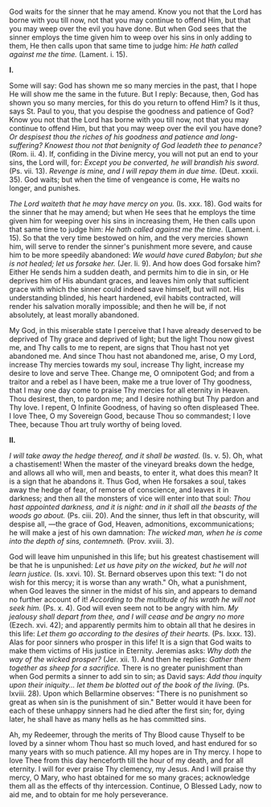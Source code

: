 
God waits for the sinner that he may amend. Know you not that the Lord has borne with you till now, not that you may continue to offend Him, but that you may weep over the evil you have done. But when God sees that the sinner employs the time given him to weep over his sins in only adding to them, He then calls upon that same time to judge him: *He hath called against me the time.* (Lament. i. 15).

**I\.**

Some will say: God has shown me so many mercies in the past, that I hope He will show me the same in the future. But I reply: Because, then, God has shown you so many mercies, for this do you return to offend Him? Is it thus, says St. Paul to you, that you despise the goodness and patience of God? Know you not that the Lord has borne with you till now, not that you may continue to offend Him, but that you may weep over the evil you have done? *Or despisest thou the riches of his goodness and patience and long-suffering? Knowest thou not that benignity of God leadeth thee to penance?* (Rom. ii. 4). If, confiding in the Divine mercy, you will not put an end to your sins, the Lord will, for: *Except you be converted, he will brandish his sword.* (Ps. vii. 13). *Revenge is mine, and I will repay them in due time.* (Deut. xxxii. 35). God waits; but when the time of vengeance is come, He waits no longer, and punishes.

*The Lord waiteth that he may have mercy on you.* (Is. xxx. 18). God waits for the sinner that he may amend; but when He sees that he employs the time given him for weeping over his sins in increasing them, He then calls upon that same time to judge him: *He hath called against me the time.* (Lament. i. 15). So that the very time bestowed on him, and the very mercies shown him, will serve to render the sinner\'s punishment more severe, and cause him to be more speedily abandoned: *We would have cured Babylon; but she is not healed; let us forsake her.* (Jer. li. 9). And how does God forsake him? Either He sends him a sudden death, and permits him to die in sin, or He deprives him of His abundant graces, and leaves him only that sufficient grace with which the sinner could indeed save himself, but will not. His understanding blinded, his heart hardened, evil habits contracted, will render his salvation morally impossible; and then he will be, if not absolutely, at least morally abandoned.

My God, in this miserable state I perceive that I have already deserved to be deprived of Thy grace and deprived of light; but the light Thou now givest me, and Thy calls to me to repent, are signs that Thou hast not yet abandoned me. And since Thou hast not abandoned me, arise, O my Lord, increase Thy mercies towards my soul, increase Thy light, increase my desire to love and serve Thee. Change me, O omnipotent God; and from a traitor and a rebel as I have been, make me a true lover of Thy goodness, that I may one day come to praise Thy mercies for all eternity in Heaven. Thou desirest, then, to pardon me; and I desire nothing but Thy pardon and Thy love. I repent, O Infinite Goodness, of having so often displeased Thee. I love Thee, O my Sovereign Good, because Thou so commandest; I love Thee, because Thou art truly worthy of being loved.

**II\.**

*I will take away the hedge thereof, and it shall be wasted.* (Is. v. 5). Oh, what a chastisement! When the master of the vineyard breaks down the hedge, and allows all who will, men and beasts, to enter it, what does this mean? It is a sign that he abandons it. Thus God, when He forsakes a soul, takes away the hedge of fear, of remorse of conscience, and leaves it in darkness; and then all the monsters of vice will enter into that soul: *Thou hast appointed darkness, and it is night: and in it shall all the beasts of the woods go about.* (Ps. ciii. 20). And the sinner, thus left in that obscurity, will despise all, —the grace of God, Heaven, admonitions, excommunications; he will make a jest of his own damnation: *The wicked man, when he is come into the depth of sins, contemneth.* (Prov. xviii. 3).

God will leave him unpunished in this life; but his greatest chastisement will be that he is unpunished: *Let us have pity on the wicked, but he will not learn justice.* (Is. xxvi. 10). St. Bernard observes upon this text: \"I do not wish for this mercy; it is worse than any wrath.\" Oh, what a punishment, when God leaves the sinner in the midst of his sin, and appears to demand no further account of it! *According to the multitude of his wrath he will not seek him.* (Ps. x. 4). God will even seem not to be angry with him. *My jealousy shall depart from thee, and I will cease and be angry no more* (Ezech. xvi. 42); and apparently permits him to obtain all that he desires in this life: *Let them go according to the desires of their hearts.* (Ps. lxxx. 13). Alas for poor sinners who prosper in this life! It is a sign that God waits to make them victims of His justice in Eternity. Jeremias asks: *Why doth the way of the wicked prosper?* (Jer. xii. 1). And then he replies: *Gather them together as sheep for a sacrifice.* There is no greater punishment than when God permits a sinner to add sin to sin; as David says: *Add thou inquity upon their iniquity... let them be blotted out of the book of the living.* (Ps. lxviii. 28). Upon which Bellarmine observes: \"There is no punishment so great as when sin is the punishment of sin.\" Better would it have been for each of these unhappy sinners had he died after the first sin; for, dying later, he shall have as many hells as he has committed sins.

Ah, my Redeemer, through the merits of Thy Blood cause Thyself to be loved by a sinner whom Thou hast so much loved, and hast endured for so many years with so much patience. All my hopes are in Thy mercy. I hope to love Thee from this day henceforth till the hour of my death, and for all eternity. I will for ever praise Thy clemency, my Jesus. And I will praise thy mercy, O Mary, who hast obtained for me so many graces; acknowledge them all as the effects of thy intercession. Continue, O Blessed Lady, now to aid me, and to obtain for me holy perseverance.


